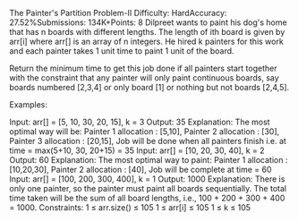The Painter's Partition Problem-II
Difficulty: HardAccuracy: 27.52%Submissions: 134K+Points: 8
Dilpreet wants to paint his dog's home that has n boards with different lengths. The length of ith board is given by arr[i] where arr[] is an array of n integers. He hired k painters for this work and each painter takes 1 unit time to paint 1 unit of the board.

Return the minimum time to get this job done if all painters start together with the constraint that any painter will only paint continuous boards, say boards numbered [2,3,4] or only board [1] or nothing but not boards [2,4,5].

Examples:

Input: arr[] = [5, 10, 30, 20, 15], k = 3
Output: 35
Explanation: The most optimal way will be: Painter 1 allocation : [5,10], Painter 2 allocation : [30], Painter 3 allocation : [20,15], Job will be done when all painters finish i.e. at time = max(5+10, 30, 20+15) = 35
Input: arr[] = [10, 20, 30, 40], k = 2
Output: 60
Explanation: The most optimal way to paint: Painter 1 allocation : [10,20,30], Painter 2 allocation : [40], Job will be complete at time = 60
Input: arr[] = [100, 200, 300, 400], k = 1
Output: 1000
Explanation: There is only one painter, so the painter must paint all boards sequentially. The total time taken will be the sum of all board lengths, i.e., 100 + 200 + 300 + 400 = 1000.
Constraints:
1 ≤ arr.size() ≤ 105
1 ≤ arr[i] ≤ 105
1 ≤ k ≤ 105